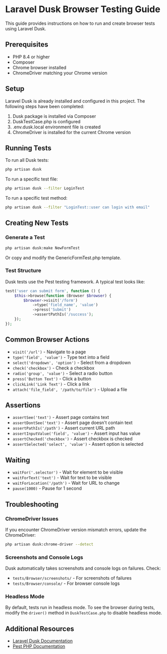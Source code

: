 # Laravel Dusk Browser Testing Guide

This guide provides instructions on how to run and create browser tests using Laravel Dusk.

## Prerequisites

- PHP 8.4 or higher
- Composer
- Chrome browser installed
- ChromeDriver matching your Chrome version

## Setup

Laravel Dusk is already installed and configured in this project. The following steps have been completed:

1. Dusk package is installed via Composer
2. DuskTestCase.php is configured
3. .env.dusk.local environment file is created
4. ChromeDriver is installed for the current Chrome version

## Running Tests

To run all Dusk tests:

```bash
php artisan dusk
```

To run a specific test file:

```bash
php artisan dusk --filter LoginTest
```

To run a specific test method:

```bash
php artisan dusk --filter "LoginTest::user can login with email"
```

## Creating New Tests

### Generate a Test

```bash
php artisan dusk:make NewFormTest
```

Or copy and modify the GenericFormTest.php template.

### Test Structure

Dusk tests use the Pest testing framework. A typical test looks like:

```php
test('user can submit form', function () {
    $this->browse(function (Browser $browser) {
        $browser->visit('/form')
            ->type('field_name', 'value')
            ->press('Submit')
            ->assertPathIs('/success');
    });
});
```

## Common Browser Actions

- `visit('/url')` - Navigate to a page
- `type('field', 'value')` - Type text into a field
- `select('dropdown', 'option')` - Select from a dropdown
- `check('checkbox')` - Check a checkbox
- `radio('group', 'value')` - Select a radio button
- `press('Button Text')` - Click a button
- `clickLink('Link Text')` - Click a link
- `attach('file_field', '/path/to/file')` - Upload a file

## Assertions

- `assertSee('text')` - Assert page contains text
- `assertDontSee('text')` - Assert page doesn't contain text
- `assertPathIs('/path')` - Assert current URL path
- `assertInputValue('field', 'value')` - Assert input has value
- `assertChecked('checkbox')` - Assert checkbox is checked
- `assertSelected('select', 'value')` - Assert option is selected

## Waiting

- `waitFor('.selector')` - Wait for element to be visible
- `waitForText('text')` - Wait for text to be visible
- `waitForLocation('/path')` - Wait for URL to change
- `pause(1000)` - Pause for 1 second

## Troubleshooting

### ChromeDriver Issues

If you encounter ChromeDriver version mismatch errors, update the ChromeDriver:

```bash
php artisan dusk:chrome-driver --detect
```

### Screenshots and Console Logs

Dusk automatically takes screenshots and console logs on failures. Check:

- `tests/Browser/screenshots/` - For screenshots of failures
- `tests/Browser/console/` - For browser console logs

### Headless Mode

By default, tests run in headless mode. To see the browser during tests, modify the `driver()` method in `DuskTestCase.php` to disable headless mode.

## Additional Resources

- [Laravel Dusk Documentation](https://laravel.com/docs/dusk)
- [Pest PHP Documentation](https://pestphp.com/docs)